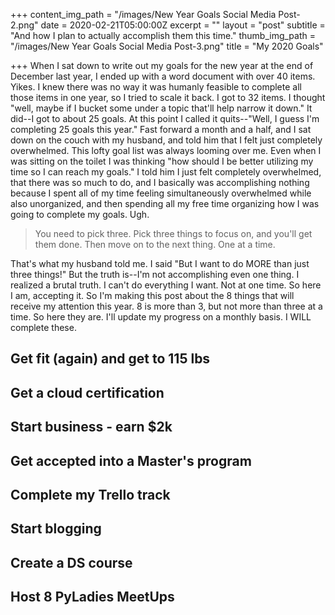 +++
content_img_path = "/images/New Year Goals Social Media Post-2.png"
date = 2020-02-21T05:00:00Z
excerpt = ""
layout = "post"
subtitle = "And how I plan to actually accomplish them this time."
thumb_img_path = "/images/New Year Goals Social Media Post-3.png"
title = "My 2020 Goals"

+++
When I sat down to write out my goals for the new year at the end of December last year, I ended up with a word document with over 40 items. Yikes. I knew there was no way it was humanly feasible to complete all those items in one year, so I tried to scale it back. I got to 32 items. I thought "well, maybe if I bucket some under a topic that'll help narrow it down." It did--I got to about 25 goals. At this point I called it quits--"Well, I guess I'm completing 25 goals this year." Fast forward a month and a half, and I sat down on the couch with my husband, and told him that I felt just completely overwhelmed. This lofty goal list was always looming over me. Even when I was sitting on the toilet I was thinking "how should I be better utilizing my time so I can reach my goals." I told him I just felt completely overwhelmed, that there was so much to do, and I basically was accomplishing nothing because I spent all of my time feeling simultaneously overwhelmed while also unorganized, and then spending all my free time organizing how I was going to complete my goals. Ugh.

> You need to pick three. Pick three things to focus on, and you'll get them done. Then move on to the next thing. One at a time.

That's what my husband told me. I said "But I want to do MORE than just three things!" But the truth is--I'm not accomplishing even one thing. I realized a brutal truth. I can't do everything I want. Not at one time. So here I am, accepting it. So I'm making this post about the 8 things that will receive my attention this year. 8 is more than 3, but not more than three at a time. So here they are. I'll update my progress on a monthly basis. I WILL complete these.

## Get fit (again) and get to 115 lbs

## Get a cloud certification

## Start business - earn $2k

## Get accepted into a Master's program

## Complete my Trello track

## Start blogging

## Create a DS course

## Host 8 PyLadies MeetUps